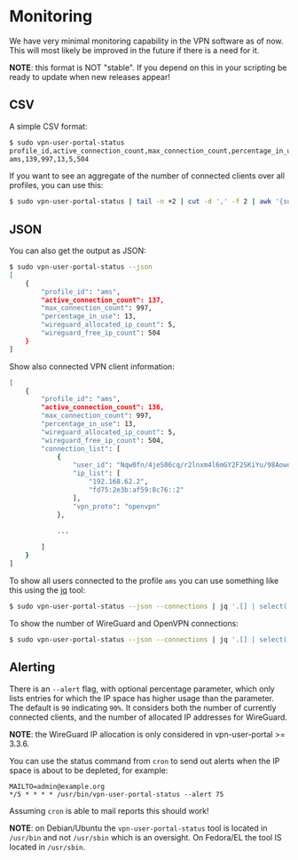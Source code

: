 # Monitoring

We have very minimal monitoring capability in the VPN software as of now. This 
will most likely be improved in the future if there is a need for it.

**NOTE**: this format is NOT "stable". If you depend on this in your scripting
be ready to update when new releases appear!

## CSV

A simple CSV format:

```bash
$ sudo vpn-user-portal-status
profile_id,active_connection_count,max_connection_count,percentage_in_use,wireguard_allocated_ip_count,wireguard_free_ip_count
ams,139,997,13,5,504
```

If you want to see an aggregate of the number of connected clients over all 
profiles, you can use this:

```bash
$ sudo vpn-user-portal-status | tail -n +2 | cut -d ',' -f 2 | awk '{sum+=$1}END{print sum}'
```

## JSON

You can also get the output as JSON:

```bash
$ sudo vpn-user-portal-status --json
[
    {
        "profile_id": "ams",
        "active_connection_count": 137,
        "max_connection_count": 997,
        "percentage_in_use": 13,
        "wireguard_allocated_ip_count": 5,
        "wireguard_free_ip_count": 504
    }
]
```

Show also connected VPN client information:

```bash
[
    {
        "profile_id": "ams",
        "active_connection_count": 136,
        "max_connection_count": 997,
        "percentage_in_use": 13,
        "wireguard_allocated_ip_count": 5,
        "wireguard_free_ip_count": 504,
        "connection_list": [
            {
                "user_id": "Nqw0fn/4jeS06cq/r2lnxm4l6mGY2F2SKiYu/98Aowo=",
                "ip_list": [
                    "192.168.62.2",
                    "fd75:2e3b:af59:8c76::2"
                ],
                "vpn_proto": "openvpn"
            },

            ...
            
        ]
    }
]
```
    
To show all users connected to the profile `ams` you can use something
like this using the [jq](https://stedolan.github.io/jq/) tool:

```bash
$ sudo vpn-user-portal-status --json --connections | jq '.[] | select(.profile_id | contains("ams")) | .connection_list | .[] .user_id' -r
```

To show the number of WireGuard and OpenVPN connections:

```bash
$ sudo vpn-user-portal-status --json --connections | jq '.[] | select(.profile_id | contains("ams")) | .connection_list | .[] .vpn_proto' -r | sort | uniq -c
```

## Alerting

There is an `--alert` flag, with optional percentage parameter, which only
lists entries for which the IP space has higher usage than the parameter. The 
default is `90` indicating `90%`. It considers both the number of currently 
connected clients, and the number of allocated IP addresses for WireGuard.

**NOTE**: the WireGuard IP allocation is only considered in 
vpn-user-portal >= 3.3.6.

You can use the status command from `cron` to send out alerts when the IP space 
is about to be depleted, for example:

```cron
MAILTO=admin@example.org
*/5 * * * * /usr/bin/vpn-user-portal-status --alert 75
```

Assuming `cron` is able to mail reports this should work!

**NOTE**: on Debian/Ubuntu the `vpn-user-portal-status` tool is located in 
`/usr/bin` and not `/usr/sbin` which is an oversight. On Fedora/EL the tool IS 
located in `/usr/sbin`.
